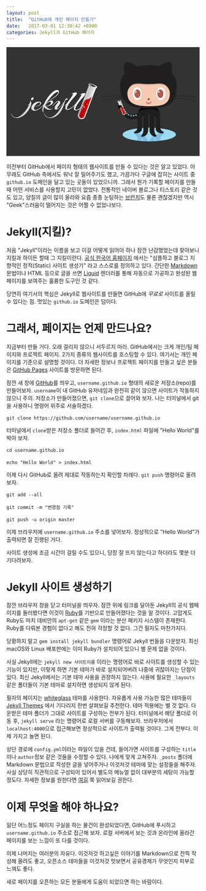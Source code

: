 ```yaml
---
layout: post
title:  "GitHub에 개인 페이지 만들기"
date:   2017-03-01 12:30:42 +0900
categories: Jekyll과 GitHub 페이지
---
```


![jekyllwithoctocat](https://github.com/kycfeel/kycfeel.github.io/blob/master/_images/jekyllwithoctocat.jpg?raw=true)

이전부터 GitHub에서 페이지 형태의 웹사이트를 만들 수 있다는 것은 알고 있었다. 아무래도 GitHub 측에서도 워낙 잘 밀어주기도 했고, 가끔가다 구글에 잡히는 사이트 중 `github.io` 도메인을 달고 있는 곳들이 있었으니까. 그래서 뭔가 기록할 페이지를 만들때 어떤 서비스를 사용할지 고민이 없었다. 전통적인 네이버 블로그나 티스토리 같은 것도 있고, 양질의 글이 많이 올라와 요즘 종종 눈팅하는 [브런치](https://brunch.co.kr)도 물론 괜찮겠지만 역시 "Geek"스러움이 떨어지는 것은 어쩔 수 없었나보다.

Jekyll(지킬)?
========================

처음 "Jekyll"이라는 이름을 보고 이걸 어떻게 읽어야 하나 잠깐 난감했었는데 찾아보니 지킬과 하이든 할때 그 지킬이란다. [공식 한국어 홈페이지](http://jekyllrb-ko.github.io/docs/home/) 에서는 "심플하고 블로그 지향적인 정적(Static) 사이트 생성기" 라고 스스로를 정의하고 있다. 간단한 [Markdown](https://ko.wikipedia.org/wiki/마크다운) 문법이나 HTML 등으로 글을 쓰면 [Liquid](https://github.com/Shopify/liquid/wiki) 렌더러를 통해 자동으로 가공하고 완성된 웹페이지를 보여주는 훌륭한 도구인 것 같다.

당연히 여기서의 핵심은 Jekyll로 웹사이트를 만들면 GitHub에 *무료로* 사이트를 올릴 수 있다는 점. 멋있는 `github.io` 도메인은 덤이다.

그래서, 페이지는 언제 만드나요?
========================

지금부터 만들 거다. 오래 걸리지 않으니 서두르지 마라. GitHub에서는 크게 개인/팀 페이지와 프로젝트 페이지. 2가지 종류의 웹사이트를 호스팅할 수 있다. 여기서는 개인 페이지를 기준으로 설명할 것이다. 더 자세한 정보나 프로젝트 페이지를 만들고 싶은 분들은 [GitHub Pages](https://pages.github.com) 사이트를 방문하면 된다.

잠깐 새 창에 [GitHub](https://github.com)를 띄우고, `username.github.io` 형태의 새로운 저장소(repo)를 만들어보자. `username`이 내 GitHub 유저네임과 완전히 같이 않으면 사이트가 작동하지 않으니 주의. 저장소가 만들어졌으면, `git clone`으로 끌어와 보자. 나는 터미널에서 git을 사용하니 명령어 위주로 서술하겠다.

  ```
  git clone https://github.com/username/username.github.io
  ```

터미널에서 `clone`받은 저장소 폴더로 들어간 후, `index.html` 파일에 "Hello World"를 박아 보자.

  ```
  cd username.github.io

  echo "Hello World" > index.html
  ```

이제 다시 GitHub로 올려 제대로 작동하는지 확인할 차례다. `git push` 명령어로 올려 보자.

  ```
  git add --all

  git commit -m "변경점 기록"

  git push -u origin master
  ```

이제 브라우저에 `username.github.io` 주소를 넣어보자. 정상적으로 "Hello World"가 출력되면 잘 진행된 거다.

사이트 생성에 조금 시간이 걸릴 수도 있으니, 당장 잘 뜨지 않는다고 하더라도 몇분 더 기다려보자.

Jekyll 사이트 생성하기
========================

잠깐 브라우저 창을 닫고 터미널을 띄우자. 잠깐 위에 링크를 달아둔 Jekyll의 공식 웹페이지를 둘러봤다면 이것이 [Ruby](https://www.ruby-lang.org/ko/)를 기반으로 만들어졌다는 것을 알 것이다. 고맙게도 Ruby도 마치 데비안의 `apt-get` 같은 `gem` 이라는 분산 패키지 시스템이 존재한다. Ruby를 다뤄본 경험이 없다고 해도 전혀 걱정할 것 없다. 그건 필자도 마찬가지다.

당황하지 말고 `gem install jekyll bundler` 명령어로 Jekyll 번들을 다운받자. 최신 macOS와 Linux 배포판에는 이미 Ruby가 설치되어 있으니 별 문제 없을 것이다.

사실 Jekyll에는 `jekyll new 사이트이름` 이라는 명령어로 바로 사이트를 생성할 수 있는 기능이 있지만, 이렇게 하면 기본 테마가 바로 설치되어버려 나중에 귀찮아지는 단점이 있다. 최신 Jekyll에서는 기본 테마 사용을 권장하지 않는다. 사용에 필요한 `_layouts` 같은 폴더들이 기본 테마로 설치하면 생성되지 않게 된다.

필자의 페이지는 [whiteglass](https://github.com/yous/whiteglass) 테마를 사용한다. 자유롭게 사용 가능한 많은 테마들이 [Jekyll Themes](http://jekyllthemes.org) 에서 기다리지 한번 살펴보길 추천한다. 테마 적용에는 별 것 없다. 다운받은 테마 폴더가 그대로 사이트를 구성하는 전부가 된다. 터미널에서 해당 폴더로 이동 후, `jekyll serve` 라는 명령어로 로컬 서버를 구동해보자. 브라우저에서 `localhost:4000`으로 접근해보면 정상적으로 사이트가 출력될 것이다. 그게 전부다. 이제 가지고 놀면 된다.

상단 경로에 `config.yml`이라는 파일이 있을 건데, 들어가면 사이트를 구성하는 `title`이나 `author`정보 같은 것들을 수정할 수 있다. 나에게 맞게 고쳐주자. `_posts` 폴더에 Markdown 문법으로 작성한 글을 넣어주거나 이것저것 테마에 맞는 설정들을 해주자. 사실 상당히 직관적으로 구성되어 있어서 별도의 메뉴얼 없이 대부분의 세탕이 가능할 정도다. 자세한 정보를 원한다면 [여길](http://jekyllrb-ko.github.io/docs/frontmatter/) 쭉 읽어보길 권한다.

이제 무엇을 해야 하나요?
========================

일단 어느정도 페이지 구실을 하는 물건이 완성되었다면, GitHub에 푸시하고 `username.github.io` 주소로 접근해 보자. 로컬 서버에서 보는 것과 온라인에 올라간 페이지를 보는 느낌이 또 다를 것이다.

이제 나머지는 여러분의 자유다. 이것저것 하고싶은 이야기를 Markdown으로 잔뜩 작성해 올려도 좋고, 오픈소스 테마들을 이것저것 맛보면서 공유경제가 무엇인지 피부로 느껴도 좋다.

새로 페이지를 오픈하는 모든 분들에게 도움이 되었으면 하는 바람이다.
